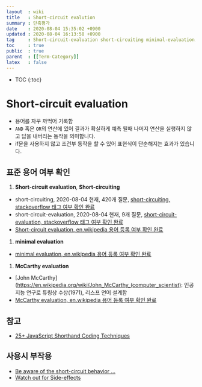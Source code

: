 ```yaml
---
layout  : wiki
title   : Short-circuit evalution 
summary : 단축평가 
date    : 2020-08-04 15:35:02 +0900
updated : 2020-08-04 16:13:58 +0900
tag     : Short-circuit-evaluation short-circuiting minimal-evaluation, McCarthy-evaluation
toc     : true
public  : true
parent  : [[Term-Category]] 
latex   : false
---
```

* TOC
{:toc}

# Short-circuit evaluation

* 용어를 자꾸 까먹어 기록함
* `AND` 혹은 `OR`의 연산에 있어 결과가 확실하게 예측 될때 나머지 연산을 실행하지 않고 답을 내버리는 동작을 의미합니다.
* if문을 사용하지 않고 조건부 동작을 할 수 있어 표현식이 단순해지는 효과가 있습니다.

## 표준 용어 여부 확인

1. **Short-circuit evaluation**, **Short-circuiting**
  * short-circuiting, 2020-08-04 현재, 420개 질문, [short-circuiting, stackoverflow 태그 여부 확인 완료](https://stackoverflow.com/questions/tagged/short-circuiting)
  * short-circuit-evaluation, 2020-08-04 현재, 9개 질문, [short-circuit-evaluation, stackoverflow 태그 여부 확인 완료](https://stackoverflow.com/questions/tagged/short-circuit-evaluation)
  * [Short-circuit evaluation, en.wikipedia  용어 등록 여부 확인 완료](https://en.wikipedia.org/wiki/Short-circuit_evaluation)
1. **minimal evaluation**
  * [minimal evaluation, en.wikipedia  용어 등록 여부 확인 완료](https://en.wikipedia.org/wiki/Short-circuit_evaluation)
1. **McCarthy evaluation**
  * [John McCarthy](https://en.wikipedia.org/wiki/John_McCarthy_(computer_scientist): 인공지능 연구로 튜링상 수상(1971), 리스프 언어 설계함
  * [McCarthy evaluation, en.wikipedia  용어 등록 여부 확인 완료](https://en.wikipedia.org/wiki/Short-circuit_evaluation)

## 참고

* [25+ JavaScript Shorthand Coding Techniques](https://www.sitepoint.com/shorthand-javascript-techniques/#2shortcircuitevaluationshorthand)

## 사용시 부작용

* [Be aware of the short-circuit behavior ...](https://wiki.sei.cmu.edu/confluence/display/c/EXP02-C.+Be+aware+of+the+short-circuit+behavior+of+the+logical+AND+and+OR+operators)
* [Watch out for Side-effects](https://chortle.ccsu.edu/Java5/Notes/chap40/ch40_3.html)
